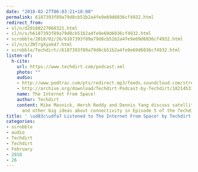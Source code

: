 ```yaml
---
date: "2018-02-27T06:03:21+10:00"
permalink: 6187393f89a79d8cb51b2a4fe9e69d6036cf4932.html
redirect_from:
- sl/n/d20180227060321.html
- sl/n/s/h6187393f89a79d8cb51b2a4fe9e69d6036cf4932.html
- scrobble/2018/02/26/6187393f89a79d8cb51b2a4fe9e69d6036cf4932.html
- sl/n/s/ZNTrgXyak47.html
- scrobble/Techdirt//6187393f89a79d8cb51b2a4fe9e69d6036cf4932.html
listen-of:
  h-cite:
    url: https://www.techdirt.com/podcast.xml
    photo: ""
    audio:
    - http://www.podtrac.com/pts/redirect.mp3/feeds.soundcloud.com/stream/182145311-techdirt-the-internet-from-space.mp3
    - http://archive.org/download/Techdirt-Podcast-by-Techdirt/182145311-techdirt-the-internet-from-space.mp3
    name: The Internet From Space!
    author: Techdirt
    content: Mike Masnick, Hersh Reddy and Dennis Yang discuss satellite internet
      and other big ideas about connectivity in Episode 5 of the Techdirt Podcast.
title: ' \ud83c\udfa7 Listened to The Internet From Space! by Techdirt From Techdirt'
categories:
- scrobble
- audio
- Techdirt
- Techdirt
- February
- 2018
- 26
---
```

